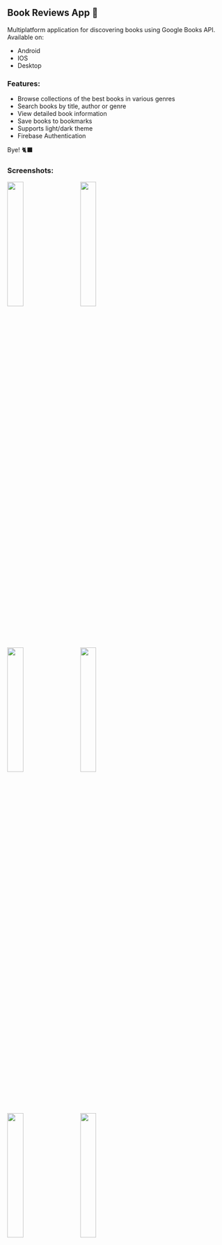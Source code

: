 ## Book Reviews App :notebook:
Multiplatform application for discovering books using Google Books API.
Available on:
* Android
* IOS
* Desktop

### Features:
* Browse collections of the best books in various genres
* Search books by title, author or genre
* View detailed book information
* Save books to bookmarks
* Supports light/dark theme
* Firebase Authentication

Bye! :black_cat:

### Screenshots:
<p>
  <img src="https://github.com/user-attachments/assets/f63f12f9-1df8-492a-9bbc-55524f649198" width="27%"/>
  &nbsp;&nbsp;&nbsp;&nbsp;&nbsp;&nbsp;
  <img src="https://github.com/user-attachments/assets/b1030aa5-b158-4889-8610-fa72d84a3a3a" width="27%"/> 
</p>
<p>
  <img src="https://github.com/user-attachments/assets/5769e717-6af7-4cd1-886f-4d5007a4a190" width="27%"/> 
  &nbsp;&nbsp;&nbsp;&nbsp;&nbsp;&nbsp;
  <img src="https://github.com/user-attachments/assets/6fb20798-0e12-4f7f-8ca2-98a317eb4f34" width="27%"/> 
</p>  
<p>
  <img src="https://github.com/user-attachments/assets/f723dbc7-ef92-4461-bbf3-bd2fc15de66f" width="27%"/> 
  &nbsp;&nbsp;&nbsp;&nbsp;&nbsp;&nbsp;
  <img src="https://github.com/user-attachments/assets/64c610f9-2ac0-4192-850b-53b21a9d957a" width="27%"/> 
</p>

